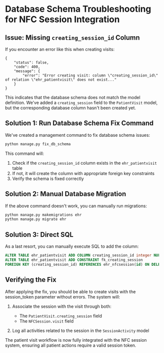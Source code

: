 # Database Schema Troubleshooting for NFC Session Integration

## Issue: Missing `creating_session_id` Column

If you encounter an error like this when creating visits:

```
{
    "status": false,
    "code": 400,
    "message": {
        "error": "Error creating visit: column \"creating_session_id\" of relation \"ehr_patientvisit\" does not exist..."
    }
}
```

This indicates that the database schema does not match the model definition. We've added a `creating_session` field to the `PatientVisit` model, but the corresponding database column hasn't been created yet.

## Solution 1: Run Database Schema Fix Command

We've created a management command to fix database schema issues:

```bash
python manage.py fix_db_schema
```

This command will:
1. Check if the `creating_session_id` column exists in the `ehr_patientvisit` table
2. If not, it will create the column with appropriate foreign key constraints
3. Verify the schema is fixed correctly

## Solution 2: Manual Database Migration

If the above command doesn't work, you can manually run migrations:

```bash
python manage.py makemigrations ehr
python manage.py migrate ehr
```

## Solution 3: Direct SQL

As a last resort, you can manually execute SQL to add the column:

```sql
ALTER TABLE ehr_patientvisit ADD COLUMN creating_session_id integer NULL;
ALTER TABLE ehr_patientvisit ADD CONSTRAINT fk_creating_session 
FOREIGN KEY (creating_session_id) REFERENCES ehr_nfcsession(id) ON DELETE SET NULL;
```

## Verifying the Fix

After applying the fix, you should be able to create visits with the session_token parameter without errors. The system will:

1. Associate the session with the visit through both:
   - The `PatientVisit.creating_session` field
   - The `NFCSession.visit` field
   
2. Log all activities related to the session in the `SessionActivity` model

The patient visit workflow is now fully integrated with the NFC session system, ensuring all patient actions require a valid session token.
